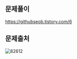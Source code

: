 ## 문제풀이
https://githubseob.tistory.com/6

## 문제출처
![82612](https://user-images.githubusercontent.com/83795383/128044707-9e6fc96b-8d95-47da-a3ee-2b52130ab931.jpg)
